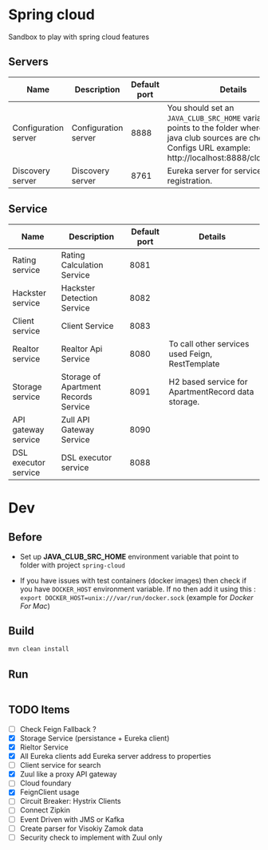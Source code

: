 # Spring cloud
Sandbox to play with spring cloud features

## Servers

| Name                 | Description               | Default port | Details                                            |
|----------------------|---------------------------|--------------|----------------------------------------------------|
| Configuration server | Configuration server | 8888 | You should set an `JAVA_CLUB_SRC_HOME` variable which points to the folder where your java club sources are checked out. <br/>Configs URL example: http://localhost:8888/cloud/master |
| Discovery server | Discovery server | 8761 | Eureka server for services registration. |


## Service
| Name                 | Description                 | Default port | Details                                          |
|----------------------|-----------------------------|--------------|--------------------------------------------------|
| Rating service | Rating Calculation Service | 8081 | |
| Hackster service| Hackster Detection Service | 8082| |
| Client service| Client Service | 8083| |
| Realtor service| Realtor Api Service | 8080| To call other services used Feign, RestTemplate |
| Storage service| Storage of Apartment Records Service | 8091| H2 based service for ApartmentRecord data storage. |
| API gateway service| Zull API Gateway Service | 8090| |
| DSL executor service | DSL executor service | 8088| |


# Dev

## Before

- Set up **JAVA_CLUB_SRC_HOME** environment variable that point to folder with project `spring-cloud`

- If you have issues with test containers (docker images) then check if you have `DOCKER_HOST` environment variable.
If no then add it using this : `export DOCKER_HOST=unix:///var/run/docker.sock` (example for *Docker For Mac*)


## Build

```bash
mvn clean install
```

## Run

```bash

```

## TODO Items
- [ ] Check Feign Fallback ?
- [x] Storage Service (persistance + Eureka client)
- [x] Rieltor Service
- [x] All Eureka clients add Eureka server address to properties
- [ ] Client service for search
- [x] Zuul like a proxy API gateway
- [ ] Cloud foundary
- [x] FeignClient usage
- [ ] Circuit Breaker: Hystrix Clients
- [ ] Connect Zipkin
- [ ] Event Driven with JMS or Kafka
- [ ] Create parser for Visokiy Zamok data
- [ ] Security check to implement with Zuul only
